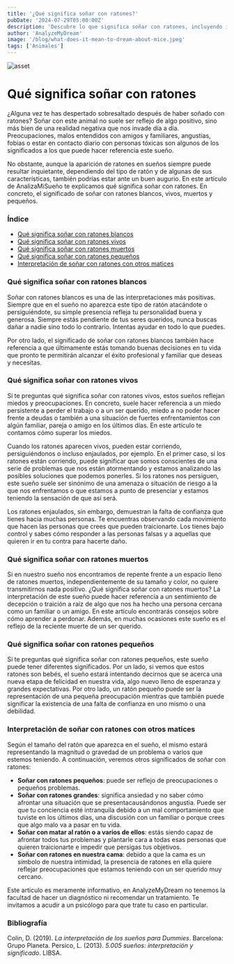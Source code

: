 ```yaml
---
title: '¿Qué significa soñar con ratones?'
pubDate: '2024-07-29T05:00:00Z'
description: 'Descubre lo que significa soñar con ratones, incluyendo interpretaciones de ratones blancos, vivos, muertos y pequeños.'
author: 'AnalyzeMyDream'
image: '/blog/what-does-it-mean-to-dream-about-mice.jpeg'
tags: ['Animales']
---
```


![asset](/blog/what-does-it-mean-to-dream-about-mice.jpeg)

# Qué significa soñar con ratones

¿Alguna vez te has despertado sobresaltado después de haber soñado con ratones? Soñar con este animal no suele ser reflejo de algo positivo, sino más bien de una realidad negativa que nos invade día a día. Preocupaciones, malos entendidos con amigos y familiares, angustias, fobias o estar en contacto diario con personas tóxicas son algunos de los significados a los que puede hacer referencia este sueño.

No obstante, aunque la aparición de ratones en sueños siempre puede resultar inquietante, dependiendo del tipo de ratón y de algunas de sus características, también podrías estar ante un buen augurio. En este artículo de AnalizaMiSueño te explicamos qué significa soñar con ratones. En concreto, el significado de soñar con ratones blancos, vivos, muertos y pequeños.

### Índice

- [Qué significa soñar con ratones blancos](#que-significa-soñar-con-ratones-blancos)
- [Qué significa soñar con ratones vivos](#que-significa-soñar-con-ratones-vivos)
- [Qué significa soñar con ratones muertos](#que-significa-soñar-con-ratones-muertos)
- [Qué significa soñar con ratones pequeños](#que-significa-soñar-con-ratones-pequeños)
- [Interpretación de soñar con ratones con otros matices](#interpretacion-de-soñar-con-ratones-con-otros-matices)

### Qué significa soñar con ratones blancos

Soñar con ratones blancos es una de las interpretaciones más positivas. Siempre que en el sueño no aparezca este tipo de ratón atacándote o persiguiéndote, su simple presencia refleja tu personalidad buena y generosa. Siempre estás pendiente de tus seres queridos, nunca buscas dañar a nadie sino todo lo contrario. Intentas ayudar en todo lo que puedes. 

Por otro lado, el significado de soñar con ratones blancos también hace referencia a que últimamente estás tomando buenas decisiones en tu vida que pronto te permitirán alcanzar el éxito profesional y familiar que deseas y necesitas. 

### Qué significa soñar con ratones vivos

Si te preguntas qué significa soñar con ratones vivos, estos sueños reflejan miedos y preocupaciones. En concreto, suele hacer referencia a un miedo persistente a perder el trabajo o a un ser querido, miedo a no poder hacer frente a deudas o también a una situación de fuertes enfrentamientos con algún familiar, pareja o amigo en los últimos días. En este artículo te contamos cómo superar los miedos. 

Cuando los ratones aparecen vivos, pueden estar corriendo, persiguiéndonos o incluso enjaulados, por ejemplo. En el primer caso, si los ratones están corriendo, puede significar que somos conscientes de una serie de problemas que nos están atormentando y estamos analizando las posibles soluciones que podemos ponerles. Si los ratones nos persiguen, este sueño suele ser sinónimo de una amenaza o situación de riesgo a la que nos enfrentamos o que estamos a punto de presenciar y estamos teniendo la sensación de que así será. 

Los ratones enjaulados, sin embargo, demuestran la falta de confianza que tienes hacia muchas personas. Te encuentras observando cada movimiento que hacen las personas que crees que pueden traicionarte. Los tienes bajo control y sabes cómo responder a las personas falsas y a aquellas que quieren ir en tu contra para hacerte daño. 

### Qué significa soñar con ratones muertos

Si en nuestro sueño nos encontramos de repente frente a un espacio lleno de ratones muertos, independientemente de su tamaño y color, no quiere transmitirnos nada positivo. ¿Qué significa soñar con ratones muertos? La interpretación de este sueño puede hacer referencia a un sentimiento de decepción o traición a raíz de algo que nos ha hecho una persona cercana como un familiar o un amigo. En este artículo encontrarás consejos sobre cómo aprender a perdonar. Además, en muchas ocasiones este sueño es el reflejo de la reciente muerte de un ser querido. 

### Qué significa soñar con ratones pequeños

Si te preguntas qué significa soñar con ratones pequeños, este sueño puede tener diferentes significados. Por un lado, si vemos que estos ratones son bebés, el sueño estará intentando decirnos que se acerca una nueva etapa de felicidad en nuestra vida, algo nuevo lleno de esperanza y grandes expectativas. Por otro lado, un ratón pequeño puede ser la representación de una pequeña preocupación mientras que también puede significar la existencia de una falta de confianza en uno mismo o una debilidad. 
### Interpretación de soñar con ratones con otros matices

Según el tamaño del ratón que aparezca en el sueño, el mismo estará representando la magnitud o gravedad de un problema o varios que estemos teniendo. A continuación, veremos otros significados de soñar con ratones:

- **Soñar con ratones pequeños**: puede ser reflejo de preocupaciones o pequeños problemas.
- **Soñar con ratones grandes**: significa ansiedad y no saber cómo afrontar una situación que se presentacausándonos angustia. Puede ser que tu conciencia esté intranquila debido a un mal comportamiento que tuviste en los últimos días, una discusión con un familiar o porque crees que algo malo va a pasar en tu vida.
- **Soñar con matar al ratón o a varios de ellos**: estás siendo capaz de afrontar todos tus problemas y plantarle cara a todas esas personas que quieren traicionarte e impedir que persigas tus objetivos.
- **Soñar con ratones en nuestra cama**: debido a que la cama es un símbolo de nuestra intimidad, la presencia de ratones en ella quiere reflejar preocupaciones que estamos teniendo con un ser querido muy cercano.

Este artículo es meramente informativo, en AnalyzeMyDream no tenemos la facultad de hacer un diagnóstico ni recomendar un tratamiento. Te invitamos a acudir a un psicólogo para que trate tu caso en particular.

### Bibliografía

Colin, D. (2019). *La interpretación de los sueños para Dummies*. Barcelona: Grupo Planeta. 
Persico, L. (2013). *5.005 sueños: interpretación y significado*. LIBSA.